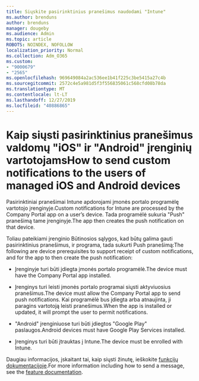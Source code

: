 ```yaml
---
title: Siųskite pasirinktinius pranešimus naudodami "Intune"
ms.author: brenduns
author: brenduns
manager: dougeby
ms.audience: Admin
ms.topic: article
ROBOTS: NOINDEX, NOFOLLOW
localization_priority: Normal
ms.collection: Adm_O365
ms.custom:
- "9000679"
- "2565"
ms.openlocfilehash: 969649084a2ac536ee1b41f225c3be5415a27c4b
ms.sourcegitcommit: 2572c4e5a981d5f3f556835061c568cfd08b78da
ms.translationtype: MT
ms.contentlocale: lt-LT
ms.lasthandoff: 12/27/2019
ms.locfileid: "40886865"
---
```

# <a name="how-to-send-custom-notifications-to-the-users-of-managed-ios-and-android-devices"></a><span data-ttu-id="795cb-102">Kaip siųsti pasirinktinius pranešimus valdomų "iOS" ir "Android" įrenginių vartotojams</span><span class="sxs-lookup"><span data-stu-id="795cb-102">How to send custom notifications to the users of managed iOS and Android devices</span></span>

<span data-ttu-id="795cb-103">Pasirinktiniai pranešimai Intune apdorojami įmonės portalo programėlę vartotojo įrenginyje.</span><span class="sxs-lookup"><span data-stu-id="795cb-103">Custom notifications for Intune are processed by the Company Portal app on a user’s device.</span></span> <span data-ttu-id="795cb-104">Tada programėlė sukuria "Push" pranešimą tame įrenginyje.</span><span class="sxs-lookup"><span data-stu-id="795cb-104">The app then creates the push notification on that device.</span></span>

<span data-ttu-id="795cb-105">Toliau pateikiami įrenginio Būtinosios sąlygos, kad būtų galima gauti pasirinktinius pranešimus, ir programa, tada sukurti Push pranešimą:</span><span class="sxs-lookup"><span data-stu-id="795cb-105">The following are device prerequisites to support receipt of custom notifications, and for the app to then create the push notification:</span></span>

- <span data-ttu-id="795cb-106">Įrenginyje turi būti įdiegta įmonės portalo programėlė.</span><span class="sxs-lookup"><span data-stu-id="795cb-106">The device must have the Company Portal app installed.</span></span>  

- <span data-ttu-id="795cb-107">Įrenginys turi leisti įmonės portalo programai siųsti aktyviuosius pranešimus.</span><span class="sxs-lookup"><span data-stu-id="795cb-107">The device must allow the Company Portal app to send push notifications.</span></span> <span data-ttu-id="795cb-108">Kai programėlė bus įdiegta arba atnaujinta, ji paragins vartotoją leisti pranešimus.</span><span class="sxs-lookup"><span data-stu-id="795cb-108">When the app is installed or updated, it will prompt the user to permit notifications.</span></span>

- <span data-ttu-id="795cb-109">"Android" įrenginiuose turi būti įdiegtos "Google Play" paslaugos.</span><span class="sxs-lookup"><span data-stu-id="795cb-109">Android devices must have Google Play Services installed.</span></span>

- <span data-ttu-id="795cb-110">Įrenginys turi būti įtrauktas į Intune.</span><span class="sxs-lookup"><span data-stu-id="795cb-110">The device must be enrolled with Intune.</span></span>

<span data-ttu-id="795cb-111">Daugiau informacijos, įskaitant tai, kaip siųsti žinutę, ieškokite [funkcijų dokumentacijoje](https://docs.microsoft.com/intune/custom-notifications).</span><span class="sxs-lookup"><span data-stu-id="795cb-111">For more information including how to send a message, see the [feature documentation](https://docs.microsoft.com/intune/custom-notifications).</span></span>
